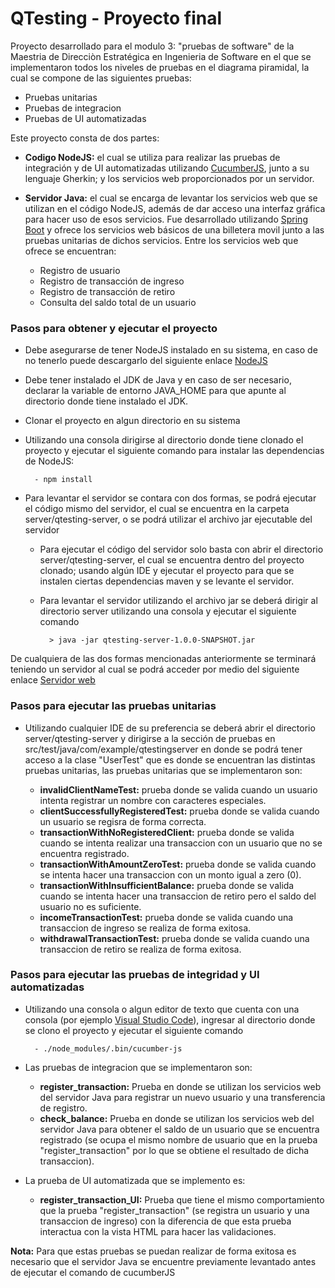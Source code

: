 # QTesting - Proyecto final

Proyecto desarrollado para el modulo 3: "pruebas de software" de la Maestria de Direcciòn Estratégica
en Ingenieria de Software en el que se implementaron todos los niveles de pruebas en el diagrama
piramidal, la cual se compone de las siguientes pruebas:

- Pruebas unitarias
- Pruebas de integracion
- Pruebas de UI automatizadas

Este proyecto consta de dos partes:

- **Codigo NodeJS:** el cual se utiliza para realizar las pruebas de integración y de UI
automatizadas utilizando [CucumberJS](https://cucumber.io/docs/installation/javascript/), junto a 
su lenguaje Gherkin; y los servicios web proporcionados por un servidor.

- **Servidor Java:** el cual se encarga de levantar los servicios web que se utilizan en el
código NodeJS, además de dar acceso una interfaz gráfica para hacer uso de esos servicios. Fue
desarrollado utilizando [Spring Boot](https://spring.io/projects/spring-boot) y ofrece los
servicios web básicos de una billetera movil junto a las pruebas unitarias de dichos servicios. 
Entre los servicios web que ofrece se encuentran:

    - Registro de usuario
    - Registro de transacción de ingreso
    - Registro de transacción de retiro
    - Consulta del saldo total de un usuario
   
    
### Pasos para obtener y ejecutar el proyecto
    
* Debe asegurarse de tener NodeJS instalado en su sistema, en caso de no tenerlo puede 
descargarlo del siguiente enlace [NodeJS](https://nodejs.org/es/)

* Debe tener instalado el JDK de Java y en caso de ser necesario, declarar la variable de entorno
JAVA_HOME para que apunte al directorio donde tiene instalado el JDK.
 
* Clonar el proyecto en algun directorio en su sistema

* Utilizando una consola dirigirse al directorio donde tiene clonado el proyecto y ejecutar el
siguiente comando para instalar las dependencias de NodeJS:

        - npm install

* Para levantar el servidor se contara con dos formas, se podrá ejecutar el código mismo del
servidor, el cual se encuentra en la carpeta server/qtesting-server, o se podrá utilizar
el archivo jar ejecutable del servidor

    * Para ejecutar el código del servidor solo basta con abrir el directorio server/qtesting-server, 
    el cual se encuentra dentro del proyecto clonado; usando algún IDE y ejecutar el proyecto
    para que se instalen ciertas dependencias maven y se levante el servidor.
    
    * Para levantar el servidor utilizando el archivo jar se deberá dirigir al directorio server 
    utilizando una consola y ejecutar el siguiente comando
    
            > java -jar qtesting-server-1.0.0-SNAPSHOT.jar

De cualquiera de las dos formas mencionadas anteriormente se terminará teniendo un servidor
al cual se podrá acceder por medio del siguiente enlace [Servidor web](http://localhost:4868/home)


### Pasos para ejecutar las pruebas unitarias

* Utilizando cualquier IDE de su preferencia se deberá abrir el directorio server/qtesting-server
y dirigirse a la sección de pruebas en src/test/java/com/example/qtestingserver en donde se podrá
tener acceso a la clase "UserTest" que es donde se encuentran las distintas pruebas unitarias,
las pruebas unitarias que se implementaron son:

    * **invalidClientNameTest:** prueba donde se valida cuando un usuario intenta registrar un
    nombre con caracteres especiales.
    * **clientSuccessfullyRegisteredTest:** prueba donde se valida cuando un usuario se regisra
    de forma correcta.
    * **transactionWithNoRegisteredClient:** prueba donde se valida cuando se intenta realizar
    una transaccion con un usuario que no se encuentra registrado.
    * **transactionWithAmountZeroTest:** prueba donde se valida cuando se intenta hacer una
    transaccion con un monto igual a zero (0).
    * **transactionWithInsufficientBalance:** prueba donde se valida cuando se intenta hacer
    una transaccion de retiro pero el saldo del usuario no es suficiente.
    * **incomeTransactionTest:** prueba donde se valida cuando una transaccion de ingreso
    se realiza de forma exitosa.
    * **withdrawalTransactionTest:** prueba donde se valida cuando una transaccion de retiro
    se realiza de forma exitosa.


### Pasos para ejecutar las pruebas de integridad y UI automatizadas

* Utilizando una consola o algun editor de texto que cuenta con una consola (por ejemplo 
[Visual Studio Code](https://code.visualstudio.com)), ingresar al directorio donde se clono
el proyecto y ejecutar el siguiente comando

        - ./node_modules/.bin/cucumber-js

* Las pruebas de integracion que se implementaron son:

    *  **register_transaction:** Prueba en donde se utilizan los servicios web del servidor Java
    para registrar un nuevo usuario y una transferencia de registro.
    * **check_balance:** Prueba en donde se utilizan los servicios web del servidor Java
    para obtener el saldo de un usuario que se encuentra registrado (se ocupa el mismo nombre
    de usuario que en la prueba "register_transaction" por lo que se obtiene el resultado de 
    dicha transaccion).

* La prueba de UI automatizada que se implemento es:

    * **register_transaction_UI:** Prueba que tiene el mismo comportamiento que la prueba
    "register_transaction" (se registra un usuario y una transaccion de ingreso) con la 
    diferencia de que esta prueba interactua con la vista HTML para hacer las validaciones.

        
**Nota:** Para que estas pruebas se puedan realizar de forma exitosa es necesario que el servidor
Java se encuentre previamente levantado antes de ejecutar el comando de cucumberJS